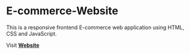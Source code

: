 # E-commerce-Website
This is a responsive frontend E-commerce web application using HTML, CSS  and JavaScript.

Visit **[Website](https://damu48.github.io/E-commerce-Website/)**
